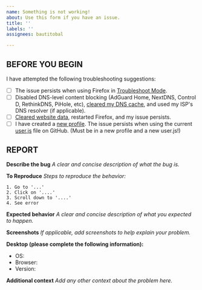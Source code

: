```yaml
---
name: Something is not working!
about: Use this form if you have an issue.
title: ''
labels: ''
assignees: bautitobal

---
```


## BEFORE YOU BEGIN
I have attempted the following troubleshooting suggestions:
- [ ] The issue persists when using Firefox in [Troubleshoot Mode](https://support.mozilla.org/en-US/kb/diagnose-firefox-issues-using-troubleshoot-mode).
- [ ] Disabled DNS-level content blocking (AdGuard Home, NextDNS, Control D, RethinkDNS, PiHole, etc), [cleared my DNS cache](https://www.pcmag.com/how-to/how-to-flush-your-dns-cache), and used my ISP's DNS resolver (if applicable).
- [ ] [Cleared website data](https://support.mozilla.org/en-US/kb/clear-cookies-and-site-data-firefox), restarted Firefox, and my issue persists.
- [ ] I have created a [new profile](https://support.mozilla.org/en-US/kb/profile-manager-create-remove-switch-firefox-profiles). The issue persists when using the current [user.js](https://github.com/yokoffing/Betterfox/blob/master/user.js) file on GitHub. (Must be in a new profile and a new user.js!)

## REPORT
**Describe the bug**
*A clear and concise description of what the bug is.*

**To Reproduce**
*Steps to reproduce the behavior:*

```
1. Go to '...'
2. Click on '....'
3. Scroll down to '....'
4. See error
```

**Expected behavior**
*A clear and concise description of what you expected to happen.*

**Screenshots**
*If applicable, add screenshots to help explain your problem.*

**Desktop (please complete the following information):**
 - OS:
 - Browser:
 - Version:

**Additional context**
*Add any other context about the problem here.*
